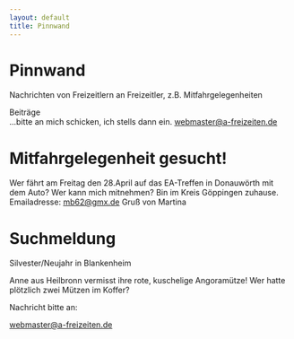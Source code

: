 ```yaml
---
layout: default
title: Pinnwand
---
```

# Pinnwand

Nachrichten von Freizeitlern an Freizeitler, z.B.
Mitfahrgelegenheiten

Beiträge<br>
...bitte an mich schicken, ich stells dann ein.
<webmaster@a-freizeiten.de>

# Mitfahrgelegenheit gesucht!

Wer fährt am Freitag den 28.April auf das EA-Treffen in Donauwörth mit dem Auto?
Wer kann mich mitnehmen?
Bin im Kreis Göppingen zuhause.  
Emailadresse: <mb62@gmx.de>
Gruß von Martina

# Suchmeldung

Silvester/Neujahr in Blankenheim

Anne aus Heilbronn vermisst ihre rote, kuschelige Angoramütze!
Wer hatte plötzlich zwei Mützen im Koffer?

Nachricht bitte an:

<webmaster@a-freizeiten.de>
